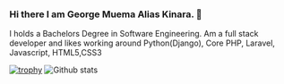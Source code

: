### Hi there I am George Muema Alias Kinara. 👋
I holds a Bachelors Degree in Software Engineering. Am a full stack developer and likes working around Python(Django), Core PHP, Laravel, Javascript, HTML5,CSS3

<!--
**semekatech/semekatech** is a ✨ _special_ ✨ repository because its `README.md` (this file) appears on your GitHub profile.

Here are some ideas to get you started:

- 🔭 I’m currently working on ...
- 🌱 I’m currently learning ...
- 👯 I’m looking to collaborate on ...
- 🤔 I’m looking for help with ...
- 💬 Ask me about ...
- 📫 How to reach me: ...
- 😄 Pronouns: ...
- ⚡ Fun fact: ...
-->
[![trophy](https://github-profile-trophy.vercel.app/?username=semekatech&theme=buddhism)](https://github.com/semekatech/github-profile-trophy)
![Github stats](https://github-readme-stats.vercel.app/api?username=semekatech)
